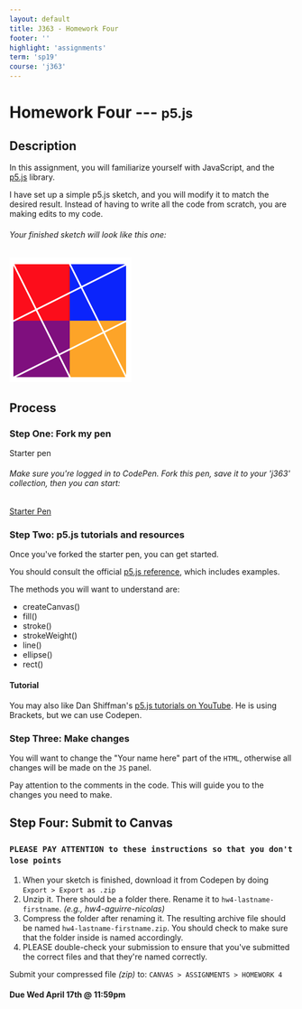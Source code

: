 ```yaml
---
layout: default
title: J363 - Homework Four
footer: ''
highlight: 'assignments'
term: 'sp19'
course: 'j363'
---
```

# Homework Four --- <small>p5.js</small>
## Description
In this assignment, you will familiarize yourself with JavaScript, and the [p5.js](https://p5js.org/) library.

I have set up a simple p5.js sketch, and you will modify it to match the desired result. Instead of having to write all the code from scratch, you are making edits to my code.

<div class="card-block">
  <h6 class="card-text">Your finished sketch will look like this one:</h6>
  <img src="img/hw4-finished.png" alt="homework 4 finished" class="img-fluid">
</div>

## Process
### Step One: Fork my pen
<div class="card-block">
  <p class="card-text lead">Starter pen</p>
  <h6 class="card-text">Make sure you're logged in to CodePen. Fork this pen, save it to your 'j363' collection, then you can start:</h6>
  <a href="https://codepen.io/novonagu/pen/WzmGrZ" class="btn btn-primary text-white" target="_blank">Starter Pen</a>
</div>

### Step Two: p5.js tutorials and resources
Once you've forked the starter pen, you can get started.

You should consult the official [p5.js reference](https://p5js.org/reference/), which includes examples.

The methods you will want to understand are:
 * createCanvas()
 * fill()
 * stroke()
 * strokeWeight()
 * line()
 * ellipse()
 * rect()



#### Tutorial
You may also like Dan Shiffman's [p5.js tutorials on YouTube](https://youtu.be/D1ELEeIs0j8). He is using Brackets, but we can use Codepen.

### Step Three: Make changes
You will want to change the "Your name here" part of the `HTML`, otherwise all changes will be made on the `JS` panel.

Pay attention to the comments in the code. This will guide you to the changes you need to make.

## Step Four: Submit to Canvas
### `PLEASE PAY ATTENTION to these instructions so that you don't lose points`
1. When your sketch is finished, download it from Codepen by doing `Export > Export as .zip`
2. Unzip it. There should be a folder there. Rename it to `hw4-lastname-firstname`. _(e.g., hw4-aguirre-nicolas)_
3. Compress the folder after renaming it. The resulting archive file should be named `hw4-lastname-firstname.zip`. You should check to make sure that the folder inside is named accordingly.
4. PLEASE double-check your submission to ensure that you've submitted the correct files and that they're named correctly.

Submit your compressed file _(zip)_ to: `CANVAS > ASSIGNMENTS > HOMEWORK 4`

#### **Due Wed April 17th @ 11:59pm**